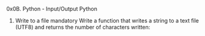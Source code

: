 0x0B. Python - Input/Output
Python


1. Write to a file
mandatory
Write a function that writes a string to a text file (UTF8) and returns the number of characters written:
